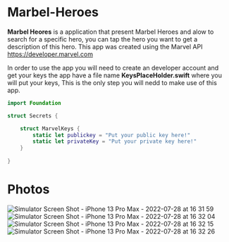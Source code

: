 # Marbel-Heroes

**Marbel Heores**  is a application that present Marbel Heroes and alow to search for a specific hero, you can tap the hero you want to get a description of this hero. 
This app was created using the Marvel API https://developer.marvel.com

In order to use the app you will need to create an developer account and get your keys the app have a file name **KeysPlaceHolder.swift** where you will put your keys, This is the only step you will nedd to make use of this app. 


```swift
import Foundation

struct Secrets {

    struct MarvelKeys {
        static let publickey = "Put your public key here!"
        static let privateKey = "Put your private key here!"
    }
    
}
```
# Photos

![Simulator Screen Shot - iPhone 13 Pro Max - 2022-07-28 at 16 31 59](https://user-images.githubusercontent.com/82669898/181648292-923e3553-5af0-4e21-9452-2a3255686ee9.png)
![Simulator Screen Shot - iPhone 13 Pro Max - 2022-07-28 at 16 32 04](https://user-images.githubusercontent.com/82669898/181648301-e3a46945-2d67-45af-b5f5-1d0fc2209a6a.png)
![Simulator Screen Shot - iPhone 13 Pro Max - 2022-07-28 at 16 32 15](https://user-images.githubusercontent.com/82669898/181648304-598c85d6-1f5e-4d7a-a485-e7df834b0fa1.png)
![Simulator Screen Shot - iPhone 13 Pro Max - 2022-07-28 at 16 32 26](https://user-images.githubusercontent.com/82669898/181648306-b9e114cd-970f-4236-ab89-f4314027e887.png)

